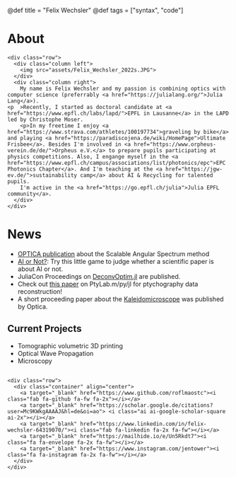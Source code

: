 @def title = "Felix Wechsler"
@def tags = ["syntax", "code"]

# About 


<!-- raw html to allow a responsive row  -->
~~~
<div class="row">
  <div class="column left">
    <img src="assets/Felix_Wechsler_2022s.JPG">
  </div>
  <div class="column right">
    My name is Felix Wechsler and my passion is combining optics with computer science (preferrably <a href="https://julialang.org/">Julia Lang</a>).
<p  >Recently, I started as doctoral candidate at <a href="https://www.epfl.ch/labs/lapd/">EPFL in Lausanne</a> in the LAPD led by Christophe Moser.
    <p>In my freetime I enjoy <a href="https://www.strava.com/athletes/100197734">graveling by bike</a> and playing <a href="https://paradiscojena.de/wiki/HomePage">Ultimate Frisbee</a>. Besides I'm involved in <a href="https://www.orpheus-verein.de/de/">Orpheus e.V.</a> to prepare pupils participating at physics competitions. Also, I engange myself in the <a href="https://www.epfl.ch/campus/associations/list/photonics/epc">EPC Photonics Chapter</a>. And I'm teaching at the <a href="https://jgw-ev.de/">sustainability camp</a> about AI & Recycling for talented pupils.
    I'm active in the <a href="https://go.epfl.ch/julia">Julia EPFL community</a>.
  </div>
</div>
~~~


# News
* [OPTICA publication](https://opg.optica.org/optica/fulltext.cfm?uri=optica-10-11-1407&id=541154) about the Scalable Angular Spectrum method
* [AI or Not?](https://aiornot.fun): Try this little game to judge whether a scientific paper is about AI or not.
* JuliaCon Proceedings on [DeconvOptim.jl](https://proceedings.juliacon.org/papers/10.21105/jcon.00099) are published.
* Check out [this paper](https://opg.optica.org/oe/viewmedia.cfm?uri=oe-31-9-13763&html=true) on PtyLab.m/py/jl for ptychography data reconstruction! 
* A short proceeding paper about the [Kaleidomicroscope](https://opg.optica.org/abstract.cfm?uri=COSI-2022-CTu4F.5) was published by Optica.


## Current Projects 
* Tomographic volumetric 3D printing
* Optical Wave Propagation
* Microscopy 

##
~~~
<div class="row">
  <div class="container" align="center">
    <a target="_blank" href="https://www.github.com/roflmaostc"><i class="fab fa-github fa-fw fa-2x"></i></a>
    <a target="_blank" href="https://scholar.google.de/citations?user=Mc9KWkgAAAAJ&hl=de&oi=ao"> <i class="ai ai-google-scholar-square ai-2x"></i></a>
    <a target="_blank" href="https://www.linkedin.com/in/felix-wechsler-64319070/"><i class="fab fa-linkedin fa-2x fa-fw"></i></a>
    <a target="_blank" href="https://mailhide.io/e/Un5Rkdt7"><i class="fa fa-envelope fa-2x fa-fw"></i></a>
    <a target="_blank" href="https://www.instagram.com/jentower"><i class="fa fa-instagram fa-2x fa-fw"></i></a>
  </div> 
</div>
~~~
